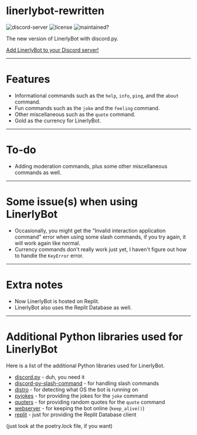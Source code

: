 # linerlybot-rewritten
![discord-server](https://img.shields.io/discord/551683447026876418?logoColor=1e90ff&style=plastic)
![license](https://img.shields.io/github/license/Linerly/linerlybot-rewritten?style=plastic)
![maintained?](https://img.shields.io/maintenance/yes/2021?style=plastic)

The new version of LinerlyBot with discord.py.

[Add LinerlyBot to your Discord server!](https://discord.com/oauth2/authorize?client_id=529566778293223434&permissions=2147485696&scope=bot+applications.commands)

---

# Features
- Informational commands such as the `help`, `info`, `ping`, and the `about` command.
- Fun commands such as the `joke` and the `feeling` command.
- Other miscellaneous such as the `quote` command.
- Gold as the currency for LinerlyBot.

---

# To-do
- Adding moderation commands, plus some other miscellaneous commands as well.

---

# Some issue(s) when using LinerlyBot
- Occasionally, you might get the "Invalid interaction application command" error when using some slash commands, if you try again, it will work again like normal.
- Currency commands don't really work just yet, I haven't figure out how to handle the `KeyError` error.

---

# Extra notes
- Now LinerlyBot is hosted on Replit.
- LinerlyBot also uses the Replit Database as well.

---

# Additional Python libraries used for LinerlyBot

Here is a list of the additional Python libraries used for LinerlyBot.

- [discord.py](https://pypi.org/project/discord.py/) - duh, you need it
- [discord-py-slash-command](https://pypi.org/project/discord-py-slash-command/) - for handling slash commands
- [distro](https://pypi.org/project/distro/) - for detecting what OS the bot is running on
- [pyjokes](https://pypi.org/project/pyjokes/) - for providing the jokes for the `joke` command
- [quoters](https://pypi.org/project/quoters/) - for providing random quotes for the `quote` command
- [webserver](https://pypi.org/project/webserver/) - for keeping the bot online (`keep_alive()`)
- [replit](https://pypi.org/project/replit/) -  just for providing the Replit Database client

(just look at the poetry.lock file, if you want)